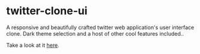 # twitter-clone-ui

A responsive and beautifully crafted twitter web application's user interface clone. Dark theme selection and a host of other cool features included..

Take a look at it [here](https://sirneij.github.io/twitter-clone-ui/index.html).
